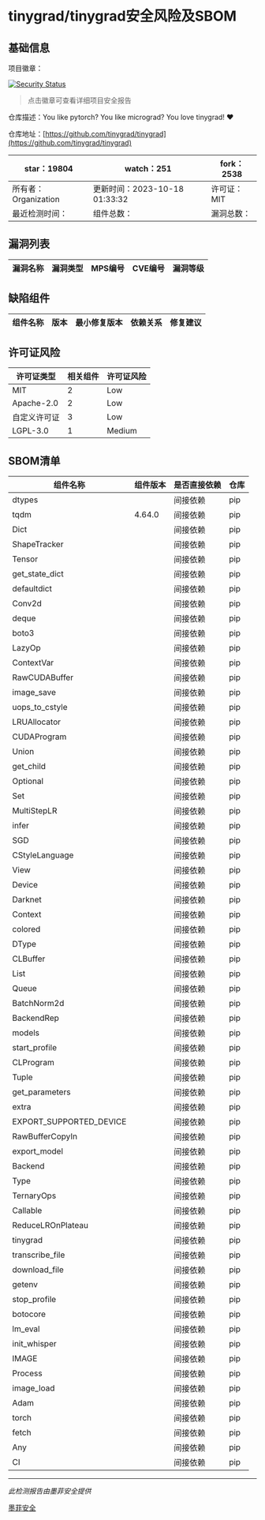 # tinygrad/tinygrad安全风险及SBOM

## 基础信息

项目徽章：

[![Security Status](https://www.murphysec.com/platform3/v31/badge/1714351304716632064.svg)](https://www.murphysec.com/console/report/1699849103278211072/1714351304716632064)

> 点击徽章可查看详细项目安全报告

仓库描述：You like pytorch? You like micrograd? You love tinygrad! ❤️ 

仓库地址：[https://github.com/tinygrad/tinygrad](https://github.com/tinygrad/tinygrad)

| star：19804 | watch：251 | fork：2538 |
| ----------- | -------------- | ------------ |
| 所有者：Organization | 更新时间：2023-10-18 01:33:32 | 许可证：MIT |
| 最近检测时间： | 组件总数： | 漏洞总数： |




## 漏洞列表

| 漏洞名称 | 漏洞类型 | MPS编号 | CVE编号 | 漏洞等级 |
| ------- | ------ | ------- | ------ | ----- |





## 缺陷组件

| 组件名称 | 版本 | 最小修复版本 | 依赖关系 | 修复建议 |
| -------- | ---- | ------------ | -------- | -------- |





## 许可证风险

| 许可证类型 | 相关组件 | 许可证风险 |
| ---------- | -------- | ---------- |
|MIT|2|Low|
|Apache-2.0|2|Low|
|自定义许可证|3|Low|
|LGPL-3.0|1|Medium|




## SBOM清单

| 组件名称 | 组件版本 | 是否直接依赖 | 仓库 |
| -------- | -------- | ------------ | ---- |
|dtypes||间接依赖|pip|
|tqdm|4.64.0|间接依赖|pip|
|Dict||间接依赖|pip|
|ShapeTracker||间接依赖|pip|
|Tensor||间接依赖|pip|
|get_state_dict||间接依赖|pip|
|defaultdict||间接依赖|pip|
|Conv2d||间接依赖|pip|
|deque||间接依赖|pip|
|boto3||间接依赖|pip|
|LazyOp||间接依赖|pip|
|ContextVar||间接依赖|pip|
|RawCUDABuffer||间接依赖|pip|
|image_save||间接依赖|pip|
|uops_to_cstyle||间接依赖|pip|
|LRUAllocator||间接依赖|pip|
|CUDAProgram||间接依赖|pip|
|Union||间接依赖|pip|
|get_child||间接依赖|pip|
|Optional||间接依赖|pip|
|Set||间接依赖|pip|
|MultiStepLR||间接依赖|pip|
|infer||间接依赖|pip|
|SGD||间接依赖|pip|
|CStyleLanguage||间接依赖|pip|
|View||间接依赖|pip|
|Device||间接依赖|pip|
|Darknet||间接依赖|pip|
|Context||间接依赖|pip|
|colored||间接依赖|pip|
|DType||间接依赖|pip|
|CLBuffer||间接依赖|pip|
|List||间接依赖|pip|
|Queue||间接依赖|pip|
|BatchNorm2d||间接依赖|pip|
|BackendRep||间接依赖|pip|
|models||间接依赖|pip|
|start_profile||间接依赖|pip|
|CLProgram||间接依赖|pip|
|Tuple||间接依赖|pip|
|get_parameters||间接依赖|pip|
|extra||间接依赖|pip|
|EXPORT_SUPPORTED_DEVICE||间接依赖|pip|
|RawBufferCopyIn||间接依赖|pip|
|export_model||间接依赖|pip|
|Backend||间接依赖|pip|
|Type||间接依赖|pip|
|TernaryOps||间接依赖|pip|
|Callable||间接依赖|pip|
|ReduceLROnPlateau||间接依赖|pip|
|tinygrad||间接依赖|pip|
|transcribe_file||间接依赖|pip|
|download_file||间接依赖|pip|
|getenv||间接依赖|pip|
|stop_profile||间接依赖|pip|
|botocore||间接依赖|pip|
|lm_eval||间接依赖|pip|
|init_whisper||间接依赖|pip|
|IMAGE||间接依赖|pip|
|Process||间接依赖|pip|
|image_load||间接依赖|pip|
|Adam||间接依赖|pip|
|torch||间接依赖|pip|
|fetch||间接依赖|pip|
|Any||间接依赖|pip|
|CI||间接依赖|pip|


------

*此检测报告由墨菲安全提供*

[墨菲安全](www.murphysec.com)
